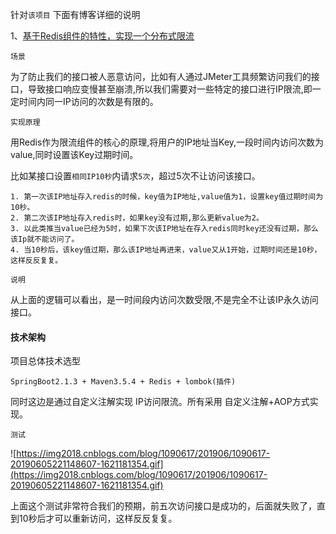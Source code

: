 针对`该项目` 下面有博客详细的说明

1、[基于Redis组件的特性，实现一个分布式限流](https://www.cnblogs.com/qdhxhz/p/10982218.html)

`场景`

为了防止我们的接口被人恶意访问，比如有人通过JMeter工具频繁访问我们的接口，导致接口响应变慢甚至崩溃,所以我们需要对一些特定的接口进行IP限流,即一定时间内同一IP访问的次数是有限的。

`实现原理`

用Redis作为限流组件的核心的原理,将用户的IP地址当Key,一段时间内访问次数为value,同时设置该Key过期时间。

比如某接口设置`相同IP10秒`内请求`5次`，超过5次不让访问该接口。

```
1. 第一次该IP地址存入redis的时候，key值为IP地址,value值为1，设置key值过期时间为10秒。
2. 第二次该IP地址存入redis时，如果key没有过期,那么更新value为2。
3. 以此类推当value已经为5时，如果下次该IP地址在存入redis同时key还没有过期，那么该Ip就不能访问了。
4. 当10秒后，该key值过期，那么该IP地址再进来，value又从1开始，过期时间还是10秒，这样反反复复。
```

`说明`

从上面的逻辑可以看出，是一时间段内访问次数受限,不是完全不让该IP永久访问接口。

#### 技术架构

项目总体技术选型

```
SpringBoot2.1.3 + Maven3.5.4 + Redis + lombok(插件) 
```

同时这边是通过自定义注解实现 IP访问限流。所有采用 自定义注解+AOP方式实现。

`测试`

![https://img2018.cnblogs.com/blog/1090617/201906/1090617-20190605221148607-1621181354.gif](https://img2018.cnblogs.com/blog/1090617/201906/1090617-20190605221148607-1621181354.gif)

上面这个测试非常符合我们的预期，前五次访问接口是成功的，后面就失败了，直到10秒后才可以重新访问，这样反反复复。
